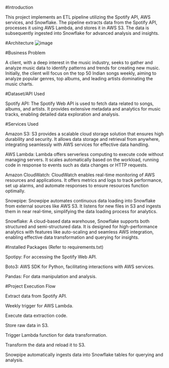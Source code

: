 #Introduction

This project implements an ETL pipeline utilizing the Spotify API, AWS services, and Snowflake. The pipeline extracts data from the Spotify API, processes it using AWS Lambda, and stores it in AWS S3. The data is subsequently ingested into Snowflake for advanced analysis and insights.

#Architecture
![image](https://github.com/user-attachments/assets/c2f1981d-eba0-4cba-8890-2180f0138de4)

#Business Problem

A client, with a deep interest in the music industry, seeks to gather and analyze music data to identify patterns and trends for creating new music. Initially, the client will focus on the top 50 Indian songs weekly, aiming to analyze popular genres, top albums, and leading artists dominating the music charts.

#Dataset/API Used

Spotify API: The Spotify Web API is used to fetch data related to songs, albums, and artists. It provides extensive metadata and analytics for music tracks, enabling detailed data exploration and analysis.

#Services Used

Amazon S3: S3 provides a scalable cloud storage solution that ensures high durability and security. It allows data storage and retrieval from anywhere, integrating seamlessly with AWS services for effective data handling.

AWS Lambda: Lambda offers serverless computing to execute code without managing servers. It scales automatically based on the workload, running code in response to events such as data changes or HTTP requests.

Amazon CloudWatch: CloudWatch enables real-time monitoring of AWS resources and applications. It offers metrics and logs to track performance, set up alarms, and automate responses to ensure resources function optimally.

Snowpipe: Snowpipe automates continuous data loading into Snowflake from external sources like AWS S3. It listens for new files in S3 and ingests them in near real-time, simplifying the data loading process for analytics.

Snowflake: A cloud-based data warehouse, Snowflake supports both structured and semi-structured data. It is designed for high-performance analytics with features like auto-scaling and seamless AWS integration, enabling effective data transformation and querying for insights.

#Installed Packages (Refer to requirements.txt)

Spotipy: For accessing the Spotify Web API.

Boto3: AWS SDK for Python, facilitating interactions with AWS services.

Pandas: For data manipulation and analysis.

#Project Execution Flow

Extract data from Spotify API.

Weekly trigger for AWS Lambda.

Execute data extraction code.

Store raw data in S3.

Trigger Lambda function for data transformation.

Transform the data and reload it to S3.

Snowpipe automatically ingests data into Snowflake tables for querying and analysis.
